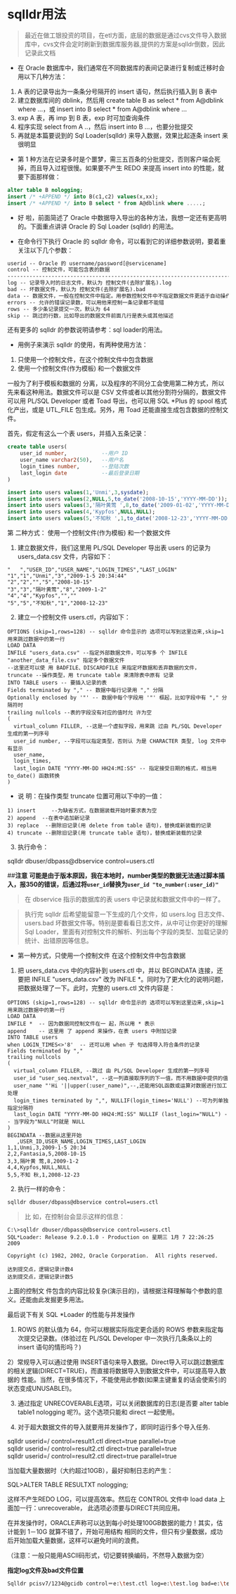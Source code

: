 # sqlldr用法

> 最近在做工银投资的项目，在etl方面，底层的数据是通过cvs文件导入数据库中，cvs文件会定时刷新到数据库服务器,提供的方案是sqlldr倒数，因此记录此文档


- 在 Oracle 数据库中，我们通常在不同数据库的表间记录进行复制或迁移时会用以下几种方法：

1. A 表的记录导出为一条条分号隔开的 insert 语句，然后执行插入到 B 表中
2. 建立数据库间的 dblink，然后用 create table B as select * from A@dblink where ...，或 insert into B select * from A@dblink where ...
3. exp A 表，再 imp 到 B 表，exp 时可加查询条件
4. 程序实现 select from A ..，然后 insert into B ...，也要分批提交
5. 再就是本篇要说到的 Sql Loader(sqlldr) 来导入数据，效果比起逐条 insert 来很明显

- 第 1 种方法在记录多时是个噩梦，需三五百条的分批提交，否则客户端会死掉，而且导入过程很慢。如果要不产生 REDO 来提高 insert into 的性能，就要下面那样做：

```sql
alter table B nologging;  
insert /* +APPEND */ into B(c1,c2) values(x,xx);  
insert /* +APPEND */ into B select * from A@dblink where .....;  
```
- 好 啦，前面简述了 Oracle 中数据导入导出的各种方法，我想一定还有更高明的。下面重点讲讲 Oracle  的 Sql Loader (sqlldr) 的用法。

- 在命令行下执行 Oracle  的 sqlldr 命令，可以看到它的详细参数说明，要着重关注以下几个参数：
```txt
userid -- Oracle 的 username/password[@servicename]
control -- 控制文件，可能包含表的数据
-------------------------------------------------------------------------------------------------------
log -- 记录导入时的日志文件，默认为 控制文件(去除扩展名).log
bad -- 坏数据文件，默认为 控制文件(去除扩展名).bad
data -- 数据文件，一般在控制文件中指定。用参数控制文件中不指定数据文件更适于自动操作
errors -- 允许的错误记录数，可以用他来控制一条记录都不能错
rows -- 多少条记录提交一次，默认为 64
skip -- 跳过的行数，比如导出的数据文件前面几行是表头或其他描述
```
还有更多的 sqlldr 的参数说明请参考：sql loader的用法。

- 用例子来演示 sqlldr 的使用，有两种使用方法：

1. 只使用一个控制文件，在这个控制文件中包含数据
2. 使用一个控制文件(作为模板) 和一个数据文件

一般为了利于模板和数据的 分离，以及程序的不同分工会使用第二种方式，所以先来看这种用法。数据文件可以是 CSV 文件或者以其他分割符分隔的，数据文件可以用 PL/SQL Developer 或者 Toad 导出，也可以用 SQL *Plus 的  spool 格式化产出，或是 UTL_FILE 包生成。另外，用 Toad 还能直接生成包含数据的控制文件。


首先，假定有这么一个表 users，并插入五条记录：
```sql
create table users(  
    user_id number,           --用户 ID  
    user_name varchar2(50),   --用户名  
    login_times number,       --登陆次数  
    last_login date           --最后登录日期  
)  

insert into users values(1,'Unmi',3,sysdate);  
insert into users values(2,NULL,5,to_date('2008-10-15','YYYY-MM-DD'));  
insert into users values(3,'隔叶黄莺 ',8,to_date('2009-01-02','YYYY-MM-DD'));  
insert into users values(4,'Kypfos',NULL,NULL);  
insert into users values(5,'不知秋 ',1,to_date('2008-12-23','YYYY-MM-DD'));  
```
第 二种方式： 使用一个控制文件(作为模板) 和一个数据文件

1) 建立数据文件，我们这里用 PL/SQL Developer 导出表 users 的记录为 users_data.csv 文件，内容如下：
```csv
"   ","USER_ID","USER_NAME","LOGIN_TIMES","LAST_LOGIN"  
"1","1","Unmi","3","2009-1-5 20:34:44"  
"2","2","","5","2008-10-15"  
"3","3","隔叶黄莺","8","2009-1-2"  
"4","4","Kypfos","",""  
"5","5","不知秋","1","2008-12-23"  
```
2) 建立一个控制文件 users.ctl，内容如下：
```ctl
OPTIONS (skip=1,rows=128) -- sqlldr 命令显示的 选项可以写到这里边来,skip=1 用来跳过数据中的第一行  
LOAD DATA  
INFILE "users_data.csv" --指定外部数据文件，可以写多 个 INFILE "another_data_file.csv" 指定多个数据文件  
--这里还可以使 用 BADFILE、DISCARDFILE 来指定坏数据和丢弃数据的文件，  
truncate --操作类型，用 truncate table 来清除表中原有 记录  
INTO TABLE users -- 要插入记录的表  
Fields terminated by "," -- 数据中每行记录用 "," 分隔  
Optionally enclosed by '"' -- 数据中每个字段用 '"' 框起，比如字段中有 "," 分隔符时  
trailing nullcols --表的字段没有对应的值时允 许为空  
(  
  virtual_column FILLER, --这是一个虚拟字段，用来跳 过由 PL/SQL Developer 生成的第一列序号  
  user_id number, --字段可以指定类型，否则认 为是 CHARACTER 类型, log 文件中有显示  
  user_name,  
  login_times,  
  last_login DATE "YYYY-MM-DD HH24:MI:SS" -- 指定接受日期的格式，相当用 to_date() 函数转换  
)  
```
- 说 明：在操作类型 truncate 位置可用以下中的一值：
```
1) insert     --为缺省方式，在数据装载开始时要求表为空
2) append  --在表中追加新记录
3) replace  --删除旧记录(用 delete from table 语句)，替换成新装载的记录
4) truncate --删除旧记录(用 truncate table 语句)，替换成新装载的记录
```
3) 执行命令：

sqlldr dbuser/dbpass@dbservice control=users.ctl

##**注意**
**可能是由于版本原因，我在本地时，number类型的数据无法通过脚本插入，报350的错误，后通过将`user_id`替换为`user_id "to_number(:user_id)"`**

> 在 dbservice 指示的数据库的表 users 中记录就和数据文件中的一样了。

> 执行完 sqlldr 后希望能留意一下生成的几个文件，如 users.log 日志文件、users.bad 坏数据文件等。特别是要看看日志文件，从中可让你更好的理解 Sql Loader，里面有对控制文件的解析、列出每个字段的类型、加载记录的统计、出错原因等信息。



- 第一种方式，只使用一个控制文件 在这个控制文件中包含数据

1) 把 users_data.cvs 中的内容补到 users.ctl 中，并以 BEGINDATA 连接，还要把 INFILE "users_data.csv" 改为 INFILE *。同时为了更大化的说明问题，把数据处理了一下。此时，完整的 users.ctl 文件内容是：
```ctl
OPTIONS (skip=1,rows=128) -- sqlldr 命令显示的 选项可以写到这里边来,skip=1 用来跳过数据中的第一行  
LOAD DATA  
INFILE *  -- 因为数据同控制文件在一 起，所以用 * 表示  
append    -- 这里用 了 append 来操作，在表 users 中附加记录   
INTO TABLE users  
when LOGIN_TIMES<>'8'  -- 还可以用 when 子 句选择导入符合条件的记录  
Fields terminated by ","  
trailing nullcols  
(  
  virtual_column FILLER, --跳过 由 PL/SQL Developer 生成的第一列序号  
  user_id "user_seq.nextval", --这一列直接取序列的下一值，而不用数据中提供的值  
  user_name "'Hi '||upper(:user_name)",--,还能用SQL函数或运算对数据进行加工处理  
  login_times terminated by ",", NULLIF(login_times='NULL') --可为列单独指定分隔符  
  last_login DATE "YYYY-MM-DD HH24:MI:SS" NULLIF (last_login="NULL") -- 当字段为"NULL"时就是 NULL  
)  
BEGINDATA --数据从这里开始  
   ,USER_ID,USER_NAME,LOGIN_TIMES,LAST_LOGIN  
1,1,Unmi,3,2009-1-5 20:34  
2,2,Fantasia,5,2008-10-15  
3,3,隔叶黄 莺,8,2009-1-2  
4,4,Kypfos,NULL,NULL  
5,5,不知 秋,1,2008-12-23  
```
2) 执行一样的命令：
```sh
sqlldr dbuser/dbpass@dbservice control=users.ctl
```

> 比 如，在控制台会显示这样的信息：
```console
C:\>sqlldr dbuser/dbpass@dbservice control=users.ctl
SQL*Loader: Release 9.2.0.1.0 - Production on 星期三 1月 7 22:26:25 2009

Copyright (c) 1982, 2002, Oracle Corporation.  All rights reserved.

达到提交点，逻辑记录计数4
达到提交点，逻辑记录计数5
```
上面的控制文 件包含的内容比较复杂(演示目的)，请根据注释理解每个参数的意义。还能由此发掘更多用法。

最后说下有关 SQL *Loader 的性能与并发操作

1) ROWS 的默认值为 64，你可以根据实际指定更合适的 ROWS 参数来指定每次提交记录数。(体验过在 PL/SQL Developer 中一次执行几条条以上的 insert 语句的情形吗？)

2）常规导入可以通过使用 INSERT语句来导入数据。Direct导入可以跳过数据库的相关逻辑(DIRECT=TRUE)，而直接将数据导入到数据文件中，可以提高导入数据的 性能。当然，在很多情况下，不能使用此参数(如果主键重复的话会使索引的状态变成UNUSABLE!)。

3) 通过指定 UNRECOVERABLE选项，可以关闭数据库的日志(是否要 alter table table1 nologging 呢?)。这个选项只能和 direct 一起使用。

4) 对于超大数据文件的导入就要用并发操作了，即同时运行多个导入任务.

  sqlldr   userid=/   control=result1.ctl   direct=true   parallel=true   
  sqlldr   userid=/   control=result2.ctl   direct=true   parallel=true   
  sqlldr   userid=/   control=result2.ctl   direct=true   parallel=true  

  当加载大量数据时（大约超过10GB），最好抑制日志的产生：   
  
  SQL>ALTER   TABLE   RESULTXT   nologging; 
  
  这样不产生REDO LOG，可以提高效率。然后在 CONTROL 文件中 load data 上面加一行：unrecoverable，  此选项必须要与DIRECT共同应用。   
  
  在并发操作时，ORACLE声称可以达到每小时处理100GB数据的能力！其实，估计能到 1－10G 就算不错了，开始可用结构 相同的文件，但只有少量数据，成功后开始加载大量数据，这样可以避免时间的浪费。

（注意：一般只能用ASCII码形式，切记要转换编码，不然导入数据为空）


**指定log文件及bad文件位置**

```sh
Sqlldr pcisv7/1234@gcidb control＝e:\test.ctl log=e:\test.log bad=e:\test.bad
```